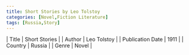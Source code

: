 ```yaml
---
title: Short Stories by Leo Tolstoy
categories: [Novel,Fiction Literature]
tags: [Russia,Story]
---     
```

| Title | Short Stories  |
| Author |  Leo Tolstoy  |
| Publication Date | 1911   |
| Country | Russia |
| Genre | Novel  |
        